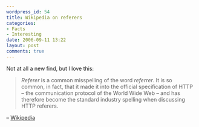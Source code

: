```yaml
---
wordpress_id: 54
title: Wikipedia on referers
categories:
- Facts
- Interesting
date: 2006-09-11 13:22
layout: post
comments: true
---
```

Not at all a new find, but I love this:

<blockquote><p><em>Referer</em> is a common misspelling of the word <em>referrer</em>. It is so common, in fact, that it made it into the official specification of HTTP – the communication protocol of the World Wide Web – and has therefore become the standard industry spelling when discussing HTTP referers.</p></blockquote>

&ndash; <a href="http://en.wikipedia.org/wiki/Referer">Wikipedia</a>
